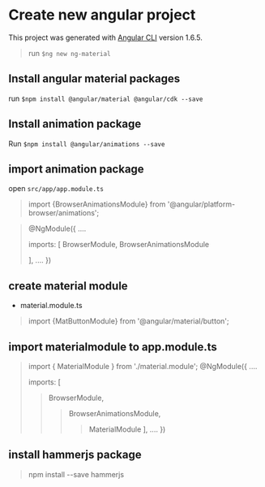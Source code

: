 # Create new angular project

This project was generated with [Angular CLI](https://github.com/angular/angular-cli) version 1.6.5.
> run `$ng new ng-material`

## Install angular material packages

run `$npm install @angular/material @angular/cdk --save`

## Install animation package

Run `$npm install @angular/animations --save` 

## import animation package

open `src/app/app.module.ts` 
> import {BrowserAnimationsModule} from '@angular/platform-browser/animations';

>@NgModule({
>  ....
>
>  imports: [
>    BrowserModule,
>    BrowserAnimationsModule
>    
>  ],
>  ....
> })

## create material module

+ material.module.ts
> import {MatButtonModule} from '@angular/material/button';

## import materialmodule to app.module.ts

>import { MaterialModule } from './material.module';
>@NgModule({
>  ....
>
>  imports: [
>>    BrowserModule,
>>>   BrowserAnimationsModule,
>>>>  MaterialModule
>  ],
>  ....
> })
## install hammerjs package

> npm install --save hammerjs